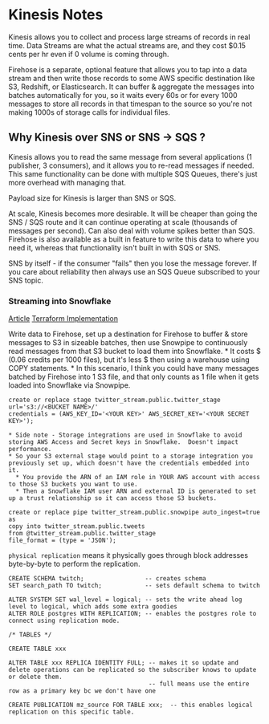 # Kinesis Notes
Kinesis allows you to collect and process large streams of records in real time.  Data Streams are what the actual streams are, and they cost $0.15 cents per hr even if 0 volume is coming through.

Firehose is a separate, optional feature that allows you to tap into a data stream and then write those records to some AWS specific destination like S3, Redshift, or Elasticsearch.  It can buffer & aggregate the messages into batches automatically for you, so it waits every 60s or for every 1000 messages to store all records in that timespan to the source so you're not making 1000s of storage calls for individual files.

## Why Kinesis over SNS or SNS -> SQS ?
Kinesis allows you to read the same message from several applications (1 publisher, 3 consumers), and it allows you to re-read messages if needed.  This same functionality can be done with multiple SQS Queues, there's just more overhead with managing that.

Payload size for Kinesis is larger than SNS or SQS.

At scale, Kinesis becomes more desirable.  It will be cheaper than going the SNS / SQS route and it can continue operating at scale (thousands of messages per second).  Can also deal with volume spikes better than SQS.  Firehose is also available as a built in feature to write this data to where you need it, whereas that functionality isn't built in with SQS or SNS.

SNS by itself - if the consumer "fails" then you lose the message forever.  If you care about reliability then always use an SQS Queue subscribed to your SNS topic.

### Streaming into Snowflake
[Article](https://towardsdatascience.com/streaming-real-time-data-into-snowflake-with-amazon-kinesis-firehose-74af6fe4409)
[Terraform Implementation](https://servian.dev/terraforming-an-auto-ingest-pipeline-from-s3-into-snowflake-using-snowpipe-part-2-ab2d07ad35c0)

Write data to Firehose, set up a destination for Firehose to buffer & store messages to S3 in sizeable batches, then use Snowpipe to continuously read messages from that S3 bucket to load them into Snowflake.
    * It costs $ (0.06 credits per 1000 files), but it's less $ then using a warehouse using COPY statements.
    * In this scenario, I think you could have many messages batched by Firehose into 1 S3 file, and that only counts as 1 file when it gets loaded into Snowflake via Snowpipe.


```
create or replace stage twitter_stream.public.twitter_stage
url='s3://<BUCKET NAME>/'
credentials = (AWS_KEY_ID='<YOUR KEY>' AWS_SECRET_KEY='<YOUR SECRET KEY>');
```
    * Side note - Storage integrations are used in Snowflake to avoid storing AWS Access and Secret keys in Snowflake.  Doesn't impact performance.
    * So your S3 external stage would point to a storage integration you previously set up, which doesn't have the credentials embedded into it.
      * You provide the ARN of an IAM role in YOUR AWS account with access to those S3 buckets you want to use.
      * Then a Snowflake IAM user ARN and external ID is generated to set up a trust relationship so it can access those S3 buckets.

```
create or replace pipe twitter_stream.public.snowpipe auto_ingest=true as
copy into twitter_stream.public.tweets
from @twitter_stream.public.twitter_stage
file_format = (type = 'JSON');
```


`physical replication` means it physically goes through block addresses byte-by-byte to perform the replication.
```
CREATE SCHEMA twitch;                 -- creates schema
SET search_path TO twitch;            -- sets default schema to twitch

ALTER SYSTEM SET wal_level = logical; -- sets the write ahead log level to logical, which adds some extra goodies
ALTER ROLE postgres WITH REPLICATION; -- enables the postgres role to connect using replication mode.

/* TABLES */

CREATE TABLE xxx

ALTER TABLE xxx REPLICA IDENTITY FULL; -- makes it so update and delete operations can be replicated so the subscriber knows to update or delete them.
                                       -- full means use the entire row as a primary key bc we don't have one

CREATE PUBLICATION mz_source FOR TABLE xxx;  -- this enables logical replication on this specific table.
```